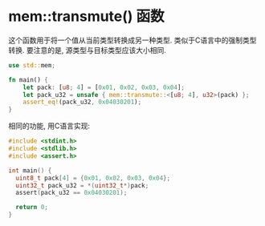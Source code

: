 # mem::transmute() 函数

这个函数用于将一个值从当前类型转换成另一种类型. 类似于C语言中的强制类型转换.
要注意的是, 源类型与目标类型应该大小相同.

```rust
use std::mem;

fn main() {
    let pack: [u8; 4] = [0x01, 0x02, 0x03, 0x04];
    let pack_u32 = unsafe { mem::transmute::<[u8; 4], u32>(pack) };
    assert_eq!(pack_u32, 0x04030201);
}
```

相同的功能, 用C语言实现:

```C
#include <stdint.h>
#include <stdlib.h>
#include <assert.h>

int main() {
  uint8_t pack[4] = {0x01, 0x02, 0x03, 0x04};
  uint32_t pack_u32 = *(uint32_t*)pack;
  assert(pack_u32 == 0x04030201);

  return 0;
}
```
